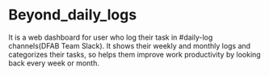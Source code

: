 # Beyond_daily_logs
It is a web dashboard for user who log their task in #daily-log channels(DFAB Team Slack). It shows their weekly and monthly logs and categorizes their tasks, so helps them improve work productivity by looking back every week or month.
